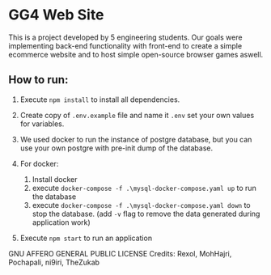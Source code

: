 # GG4 Web Site

This is a project developed by 5 engineering students. Our goals were implementing back-end functionality with front-end to create a simple ecommerce website and to host simple open-source browser games aswell.

## How to run:

1. Execute `npm install` to install all dependencies.

2. Create copy of `.env.example` file and name it `.env` set your own values for variables.

3. We used docker to run the instance of postgre database, but you can use your own postgre with pre-init dump of the database.

4. For docker:
   1. Install docker
   2. execute `docker-compose -f .\mysql-docker-compose.yaml up` to run the database
   3. execute `docker-compose -f .\mysql-docker-compose.yaml down` to stop the database. (add `-v` flag to remove the data generated during application work)

5. Execute `npm start` to run an application

GNU AFFERO GENERAL PUBLIC LICENSE
Credits: Rexol, MohHajri, Pochapali, ni9iri, TheZukab